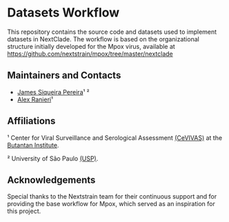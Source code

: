 # Datasets Workflow

This repository contains the source code and datasets used to implement datasets in NextClade. The workflow is based on the organizational structure initially developed for the Mpox virus, available at https://github.com/nextstrain/mpox/tree/master/nextclade


## Maintainers and Contacts

- [James Siqueira Pereira](https://github.com/jamessiqueirap)¹ ²
- [Alex Ranieri](https://github.com/alex-ranieri)¹

## Affiliations

¹ Center for Viral Surveillance and Serological Assessment [(CeVIVAS)](https://bv.fapesp.br/en/auxilios/110575/continuous-improvement-of-vaccines-center-for-viral-surveillance-and-serological-assessment-cevivas/) at the [Butantan Institute](https://en.butantan.gov.br/).

² University of São Paulo [(USP)](https://www5.usp.br/english/institutional/).


## Acknowledgements

Special thanks to the Nextstrain team for their continuous support and for providing the base workflow for Mpox, which served as an inspiration for this project.
